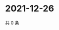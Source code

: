 # 2021-12-26

共 0 条

<!-- BEGIN WEIBO -->
<!-- 最后更新时间 Sun Dec 26 2021 07:14:54 GMT+0800 (China Standard Time) -->

<!-- END WEIBO -->

